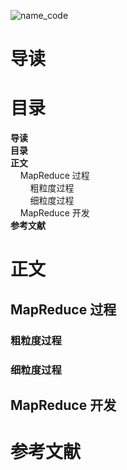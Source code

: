 ![name_code](https://gitee.com/struggle3014/picBed/raw/master/name_code.png)

# 导读



# 目录

<nav>
<a href='#导读' style='text-decoration:none;font-weight:bolder'>导读</a><br/>
<a href='#目录' style='text-decoration:none;font-weight:bolder'>目录</a><br/>
<a href='#正文' style='text-decoration:none;font-weight:bolder'>正文</a><br/>
&nbsp;&nbsp;&nbsp;&nbsp;<a href='#MapReduce 过程' style='text-decoration:none;${border-style}'>MapReduce 过程</a><br/>
&nbsp;&nbsp;&nbsp;&nbsp;&nbsp;&nbsp;&nbsp;&nbsp;<a href='#粗粒度过程' style='text-decoration:none;${border-style}'>粗粒度过程</a><br/>
&nbsp;&nbsp;&nbsp;&nbsp;&nbsp;&nbsp;&nbsp;&nbsp;<a href='#细粒度过程' style='text-decoration:none;${border-style}'>细粒度过程</a><br/>
&nbsp;&nbsp;&nbsp;&nbsp;<a href='#MapReduce 开发' style='text-decoration:none;${border-style}'>MapReduce 开发</a><br/>
<a href='#参考文献' style='text-decoration:none;font-weight:bolder'>参考文献</a><br/>
</nav>

# 正文

## MapReduce 过程

### 粗粒度过程



### 细粒度过程



## MapReduce 开发



# 参考文献


